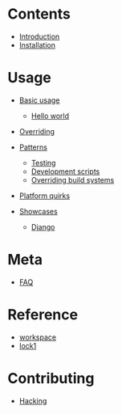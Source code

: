 # Contents

- [Introduction](./introduction.md)
- [Installation](./install.md)

# Usage

- [Basic usage]()
  - [Hello world](./usage/hello-world.md)

- [Overriding](./overriding/index.md)

- [Patterns]()
  - [Testing](./patterns/testing.md)
  - [Development scripts](./patterns/scripts.md)
  - [Overriding build systems](./patterns/overriding-build-systems.md)

- [Platform quirks](./platform-quirks.md)

- [Showcases]()
  - [Django](./showcases/django.md)

# Meta

- [FAQ](./FAQ.md)

# Reference

- [workspace](./lib/workspace.md)
- [lock1](./lib/lock1.md)

# Contributing

- [Hacking](./HACKING.md)
